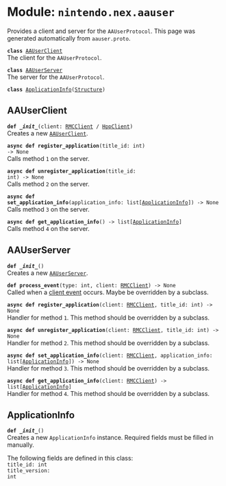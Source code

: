 
# Module: <code>nintendo.nex.aauser</code>

Provides a client and server for the `AAUserProtocol`. This page was generated automatically from `aauser.proto`.

<code>**class** [AAUserClient](#aauserclient)</code><br>
<span class="docs">The client for the `AAUserProtocol`.</span>

<code>**class** [AAUserServer](#aauserserver)</code><br>
<span class="docs">The server for the `AAUserProtocol`.</span>

<code>**class** [ApplicationInfo](#applicationinfo)([Structure](../common))</code><br>

## AAUserClient
<code>**def _\_init__**(client: [RMCClient](../rmc#rmcclient) / [HppClient](../hpp#hppclient))</code><br>
<span class="docs">Creates a new [`AAUserClient`](#aauserclient).</span>

<code>**async def register_application**(title_id: int) -> None</code><br>
<span class="docs">Calls method `1` on the server.</span>

<code>**async def unregister_application**(title_id: int) -> None</code><br>
<span class="docs">Calls method `2` on the server.</span>

<code>**async def set_application_info**(application_info: list[[ApplicationInfo](#applicationinfo)]) -> None</code><br>
<span class="docs">Calls method `3` on the server.</span>

<code>**async def get_application_info**() -> list[[ApplicationInfo](#applicationinfo)]</code><br>
<span class="docs">Calls method `4` on the server.</span>

## AAUserServer
<code>**def _\_init__**()</code><br>
<span class="docs">Creates a new [`AAUserServer`](#aauserserver).</span>

<code>**def process_event**(type: int, client: [RMCClient](../rmc#rmcclient)) -> None</code><br>
<span class="docs">Called when a [client event](../rmc#rmcevent) occurs. Maybe be overridden by a subclass.</span>

<code>**async def register_application**(client: [RMCClient](../rmc#rmcclient), title_id: int) -> None</code><br>
<span class="docs">Handler for method `1`. This method should be overridden by a subclass.</span>

<code>**async def unregister_application**(client: [RMCClient](../rmc#rmcclient), title_id: int) -> None</code><br>
<span class="docs">Handler for method `2`. This method should be overridden by a subclass.</span>

<code>**async def set_application_info**(client: [RMCClient](../rmc#rmcclient), application_info: list[[ApplicationInfo](#applicationinfo)]) -> None</code><br>
<span class="docs">Handler for method `3`. This method should be overridden by a subclass.</span>

<code>**async def get_application_info**(client: [RMCClient](../rmc#rmcclient)) -> list[[ApplicationInfo](#applicationinfo)]</code><br>
<span class="docs">Handler for method `4`. This method should be overridden by a subclass.</span>

## ApplicationInfo
<code>**def _\_init__**()</code><br>
<span class="docs">Creates a new `ApplicationInfo` instance. Required fields must be filled in manually.</span>

The following fields are defined in this class:<br>
<span class="docs">
<code>title_id: int</code><br>
<code>title_version: int</code><br>
</span><br>

